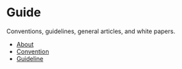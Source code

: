 # Guide

Conventions, guidelines, general articles, and white papers.

- [About](about/README.md)
- [Convention](convention/README.md)
- [Guideline](guideline/README.md)
